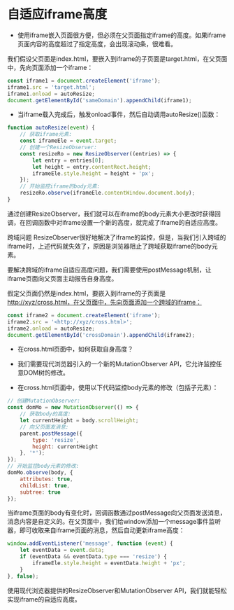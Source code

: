 # 自适应iframe高度

* 使用iframe嵌入页面很方便，但必须在父页面指定iframe的高度。如果iframe页面内容的高度超过了指定高度，会出现滚动条，很难看。

我们假设父页面是index.html，要嵌入到iframe的子页面是target.html，在父页面中，先向页面添加一个iframe：

```js
const iframe1 = document.createElement('iframe');
iframe1.src = 'target.html';
iframe1.onload = autoResize;
document.getElementById('sameDomain').appendChild(iframe1);
```

* 当iframe载入完成后，触发onload事件，然后自动调用autoResize()函数：

```js
function autoResize(event) {
    // 获取iframe元素:
    const iframeEle = event.target;
    // 创建一个ResizeObserver:
    const resizeRo = new ResizeObserver((entries) => {
        let entry = entries[0];
        let height = entry.contentRect.height;
        iframeEle.style.height = height + 'px';
    });
    // 开始监控iframe的body元素:
    resizeRo.observe(iframeEle.contentWindow.document.body);
}
```

通过创建ResizeObserver，我们就可以在iframe的body元素大小更改时获得回调，在回调函数中对iframe设置一个新的高度，就完成了iframe的自适应高度。

跨域问题
ResizeObserver很好地解决了iframe的监控，但是，当我们引入跨域的iframe时，上述代码就失效了，原因是浏览器阻止了跨域获取iframe的body元素。

要解决跨域的iframe自适应高度问题，我们需要使用postMessage机制，让iframe页面向父页面主动报告自身高度。

假定父页面仍然是index.html，要嵌入到iframe的子页面是<http://xyz/cross.html，在父页面中，先向页面添加一个跨域的iframe：>

```js
const iframe2 = document.createElement('iframe');
iframe2.src = '<http://xyz/cross.html>';
iframe2.onload = autoResize;
document.getElementById('crossDomain').appendChild(iframe2);
```

* 在cross.html页面中，如何获取自身高度？

* 我们需要现代浏览器引入的一个新的MutationObserver API，它允许监控任意DOM树的修改。

* 在cross.html页面中，使用以下代码监控body元素的修改（包括子元素）：

```js
// 创建MutationObserver:
const domMo = new MutationObserver(() => {
    // 获取body的高度:
    let currentHeight = body.scrollHeight;
    // 向父页面发消息:
    parent.postMessage({
        type: 'resize',
        height: currentHeight
    }, '*');
});
// 开始监控body元素的修改:
domMo.observe(body, {
    attributes: true,
    childList: true,
    subtree: true
});
```

当iframe页面的body有变化时，回调函数通过postMessage向父页面发送消息，消息内容是自定义的。在父页面中，我们给window添加一个message事件监听器，即可收取来自iframe页面的消息，然后自动更新iframe高度：

```js
window.addEventListener('message', function (event) {
    let eventData = event.data;
    if (eventData && eventData.type === 'resize') {
        iframeEle.style.height = eventData.height + 'px';
    }
}, false);
```

使用现代浏览器提供的ResizeObserver和MutationObserver API，我们就能轻松实现iframe的自适应高度。
